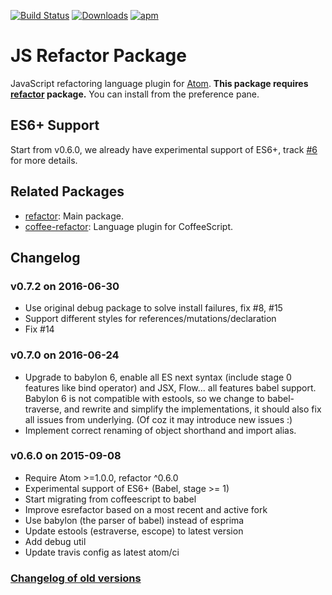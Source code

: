 [![Build Status](https://travis-ci.org/hax/js-refactor.svg?branch=master)](https://travis-ci.org/hax/js-refactor)
[![Downloads](https://img.shields.io/apm/dm/js-refactor.svg)](https://atom.io/packages/js-refactor)
[![apm](https://img.shields.io/apm/v/js-refactor.svg)](https://atom.io/packages/js-refactor)

# JS Refactor Package

JavaScript refactoring language plugin for [Atom](https://atom.io/).
**This package requires [refactor](https://atom.io/packages/refactor) package.**
You can install from the preference pane.


## ES6+ Support

Start from v0.6.0, we already have experimental support of ES6+,
track [#6](https://github.com/hax/js-refactor/issues/6) for more details.


## Related Packages

* [refactor](https://atom.io/packages/refactor): Main package.
* [coffee-refactor](https://atom.io/packages/coffee-refactor): Language plugin for CoffeeScript.


## Changelog

### v0.7.2 on 2016-06-30
*	Use original debug package to solve install failures, fix #8, #15
* Support different styles for references/mutations/declaration
* Fix #14

### v0.7.0 on 2016-06-24
*	Upgrade to babylon 6, enable all ES next syntax (include stage 0 features like
	bind operator) and JSX, Flow... all features babel support.
	Babylon 6 is not compatible with estools, so we change to babel-traverse,
	and rewrite and simplify the implementations, it should also fix all issues
	from underlying. (Of coz it may introduce new issues :)
* Implement correct renaming of object shorthand and import alias.

### v0.6.0 on 2015-09-08

* Require Atom >=1.0.0, refactor ^0.6.0
* Experimental support of ES6+ (Babel, stage >= 1)
* Start migrating from coffeescript to babel
* Improve esrefactor based on a most recent and active fork
* Use babylon (the parser of babel) instead of esprima
* Update estools (estraverse, escope) to latest version
* Add debug util
* Update travis config as latest atom/ci

### [Changelog of old versions](CHANGELOG.md)
